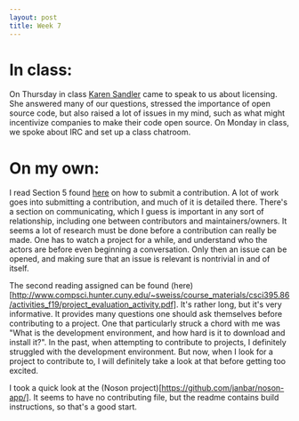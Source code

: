 ```yaml
---
layout: post
title: Week 7
---
```


# In class:  
On Thursday in class [Karen Sandler](https://en.wikipedia.org/wiki/Karen_Sandler) came to speak to us about licensing. She answered many of our questions, stressed the importance of open source code, but also raised a lot of issues in my mind, such as what might incentivize companies to make their code open source. On Monday in class, we spoke about IRC and set up a class chatroom.

# On my own:
I read Section 5 found [here](https://opensource.guide/how-to-contribute/#how-to-submit-a-contribution) on how to submit a contribution. A lot of work goes into submitting a contribution, and much of it is detailed there. There's a section on communicating, which I guess is important in any sort of relationship, including one between contributors and maintainers/owners. It seems a lot of research must be done before a contribution can really be made. One has to watch a project for a while, and understand who the actors are before even beginning a conversation. Only then an issue can be opened, and making sure that an issue is relevant is nontrivial in and of itself.

The second reading assigned can be found (here)[http://www.compsci.hunter.cuny.edu/~sweiss/course_materials/csci395.86/activities_f19/project_evaluation_activity.pdf]. It's rather long, but it's very informative. It provides many questions one should ask themselves before contributing to a project. One that particularly struck a chord with me was "What is the development environment, and how hard is it to download and install it?". In the past, when attempting to contribute to projects, I definitely struggled with the development environment. But now, when I look for a project to contribute to, I will definitely take a look at that before getting too excited.

I took a quick look at the (Noson project)[https://github.com/janbar/noson-app/]. It seems to have no contributing file, but the readme contains build instructions, so that's a good start.

